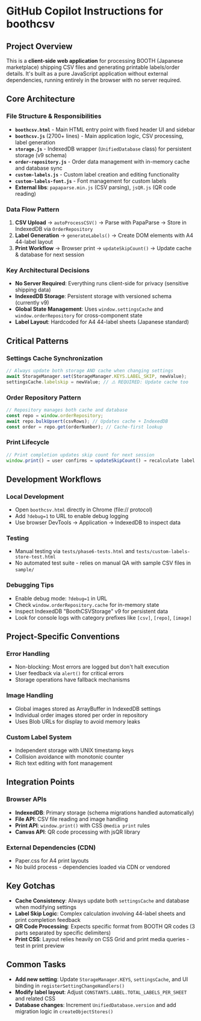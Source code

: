 # GitHub Copilot Instructions for boothcsv

## Project Overview
This is a **client-side web application** for processing BOOTH (Japanese marketplace) shipping CSV files and generating printable labels/order details. It's built as a pure JavaScript application without external dependencies, running entirely in the browser with no server required.

## Core Architecture

### File Structure & Responsibilities
- **`boothcsv.html`** - Main HTML entry point with fixed header UI and sidebar
- **`boothcsv.js`** (2700+ lines) - Main application logic, CSV processing, label generation
- **`storage.js`** - IndexedDB wrapper (`UnifiedDatabase` class) for persistent storage (v9 schema)
- **`order-repository.js`** - Order data management with in-memory cache and database sync
- **`custom-labels.js`** - Custom label creation and editing functionality
- **`custom-labels-font.js`** - Font management for custom labels
- **External libs**: `papaparse.min.js` (CSV parsing), `jsQR.js` (QR code reading)

### Data Flow Pattern
1. **CSV Upload** → `autoProcessCSV()` → Parse with PapaParse → Store in IndexedDB via `OrderRepository`
2. **Label Generation** → `generateLabels()` → Create DOM elements with A4 44-label layout
3. **Print Workflow** → Browser print → `updateSkipCount()` → Update cache & database for next session

### Key Architectural Decisions
- **No Server Required**: Everything runs client-side for privacy (sensitive shipping data)
- **IndexedDB Storage**: Persistent storage with versioned schema (currently v9)
- **Global State Management**: Uses `window.settingsCache` and `window.orderRepository` for cross-component state
- **Label Layout**: Hardcoded for A4 44-label sheets (Japanese standard)

## Critical Patterns

### Settings Cache Synchronization
```javascript
// Always update both storage AND cache when changing settings
await StorageManager.set(StorageManager.KEYS.LABEL_SKIP, newValue);
settingsCache.labelskip = newValue; // ⚠️ REQUIRED: Update cache too
```

### Order Repository Pattern
```javascript
// Repository manages both cache and database
const repo = window.orderRepository;
await repo.bulkUpsert(csvRows); // Updates cache + IndexedDB
const order = repo.get(orderNumber); // Cache-first lookup
```

### Print Lifecycle
```javascript
// Print completion updates skip count for next session
window.print() → user confirms → updateSkipCount() → recalculate label positions
```

## Development Workflows

### Local Development
- Open `boothcsv.html` directly in Chrome (file:// protocol)
- Add `?debug=1` to URL to enable debug logging
- Use browser DevTools → Application → IndexedDB to inspect data

### Testing
- Manual testing via `tests/phase6-tests.html` and `tests/custom-labels-store-test.html`
- No automated test suite - relies on manual QA with sample CSV files in `sample/`

### Debugging Tips
- Enable debug mode: `?debug=1` in URL
- Check `window.orderRepository.cache` for in-memory state
- Inspect IndexedDB "BoothCSVStorage" v9 for persistent data
- Look for console logs with category prefixes like `[csv]`, `[repo]`, `[image]`

## Project-Specific Conventions

### Error Handling
- Non-blocking: Most errors are logged but don't halt execution
- User feedback via `alert()` for critical errors
- Storage operations have fallback mechanisms

### Image Handling
- Global images stored as ArrayBuffer in IndexedDB settings
- Individual order images stored per order in repository
- Uses Blob URLs for display to avoid memory leaks

### Custom Label System
- Independent storage with UNIX timestamp keys
- Collision avoidance with monotonic counter
- Rich text editing with font management

## Integration Points

### Browser APIs
- **IndexedDB**: Primary storage (schema migrations handled automatically)
- **File API**: CSV file reading and image handling
- **Print API**: `window.print()` with CSS `@media print` rules
- **Canvas API**: QR code processing with jsQR library

### External Dependencies (CDN)
- Paper.css for A4 print layouts
- No build process - dependencies loaded via CDN or vendored

## Key Gotchas
- **Cache Consistency**: Always update both `settingsCache` and database when modifying settings
- **Label Skip Logic**: Complex calculation involving 44-label sheets and print completion feedback
- **QR Code Processing**: Expects specific format from BOOTH QR codes (3 parts separated by specific delimiters)
- **Print CSS**: Layout relies heavily on CSS Grid and print media queries - test in print preview

## Common Tasks
- **Add new setting**: Update `StorageManager.KEYS`, `settingsCache`, and UI binding in `registerSettingChangeHandlers()`
- **Modify label layout**: Adjust `CONSTANTS.LABEL.TOTAL_LABELS_PER_SHEET` and related CSS
- **Database changes**: Increment `UnifiedDatabase.version` and add migration logic in `createObjectStores()`
